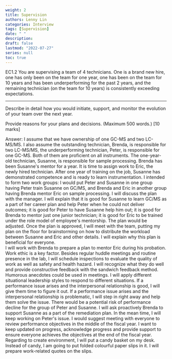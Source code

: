 ```yaml
---
weight: 2
title: Supervision
authors: Lenny Lin
categories: Interview
tags: [Supervision]
date: " "
description: 
draft: false
lastmod: "2022-07-27"
series: null
toc: true
---
```




EC1.2 You are supervising a team of 4 technicians.  One is a brand new hire, one has only been on the team for one year, one has been on the team for 10 years and has been underperforming for the past 2 years, and the remaining technician (on the team for 10 years) is consistently exceeding expectations.  

<!--more-->

---
Describe in detail how you would initiate, support, and monitor the evolution of your team over the next year.  

Provide reasons for your plans and decisions.  (Maximum 500 words.) [10 marks]

Answer: I assume that we have ownership of one GC-MS and two LC-MS/MS.  I also assume the outstanding technician, Brenda, is responsible for two LC-MS/MS, the underperforming technician, Peter, is responsible for one GC-MS.  Both of them are proficient on all instruments.  The one-year-old technician, Susanne, is responsible for sample processing.  Brenda has been Susanne's mentor for a year.  It is time to assign work to Eric, the newly hired technician.
After one year of training on the job, Susanne has demonstrated competence and is ready to learn instrumentation.  I intended to form two work groups: I would put Peter and Susanne in one group having Peter train Susanne on GC/MS, and Brenda and Eric in another group having Brenda mentor Eric on sample processing.
I will discuss the plan with the manager.  I will explain that it is good for Susanne to learn GC/MS as a part of her career plan and help Peter when he could not deliver outcomes; it is good for Peter to have Susanne help him out; it is good for Brenda to mentor just one junior technician; it is good for Eric to be trained under the role model of employee's mentorship.  The plan would be adjusted. 
Once the plan is approved, I will meet with the team, putting my plan on the floor for brainstorming on how to distribute the workload between Susanne and Eric and other details.  I will explain why this plan is beneficial for everyone.  
I will work with Brenda to prepare a plan to mentor Eric during his probation.  Work ethic is a key factor.
Besides regular huddle meetings and routine presence in the lab, I will schedule inspections to evaluate the quality of work as well as safety and health hazard.  I will recognize what they do well and provide constructive feedback with the sandwich feedback method.  Humorous anecdotes could be used in meetings.
I will apply different situational leadership styles to respond to different situations.  If a performance issue arises and the interpersonal relationship is good, I will give them time to figure it out.  If a performance issue arises and the interpersonal relationship is problematic, I will step in right away and help them solve the issue.
There would be a potential risk of performance decline for the group of Peter and Susanne.  I will ask proactively Brenda to support Susanne as a part of the remediation plan.  In the mean time, I will keep working on Peter's issue.
I would suggest meeting with everyone to review performance objectives in the middle of the fiscal year.  I want to keep updated on progress, acknowledge progress and provide support to ensure everyone achieves the objectives at the end of the fiscal year.
Regarding to create environment, I will put a candy basket on my desk.  Instead of candy, I am going to put folded colourful paper slips in it.  I will prepare work-related quotes on the slips.
